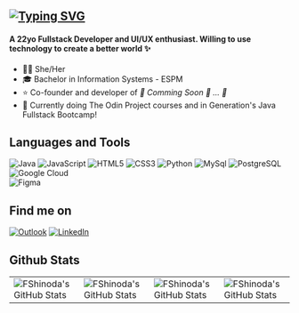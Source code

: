 [![Typing SVG](https://readme-typing-svg.herokuapp.com?font=Fira+Code&weight=700&size=28&duration=2500&pause=5000&color=FF5B50&random=false&width=750&height=44&lines=Greetings!+I'm+Fernanda+Shinoda+%F0%9F%91%8B)](https://git.io/typing-svg)
----
#### A 22yo Fullstack Developer and UI/UX enthusiast. Willing to use technology to create a better world :sparkles:

- :raising_hand_woman: She/Her <br>
- :mortar_board: Bachelor in Information Systems - ESPM <br>
- :star: Co-founder and developer of <i>:construction: Comming Soon :eyes: ... :construction:</i>
- :pushpin: Currently doing The Odin Project courses and in Generation's Java Fullstack Bootcamp!

## Languages and Tools
<!--
![FShinoda's Top Langs](https://github-readme-stats.vercel.app/api/top-langs/?username=FShinoda&layout=compact&title_color=ff1324&text_color=eeeeee&bg_color=111111&border_color=222222&include_all_commits=true&border_radius=0) 
-->

![Java](https://img.shields.io/badge/Java-%23ED8B00.svg?style=flat-square&logo=openjdk&logoColor=white)
![JavaScript](https://img.shields.io/badge/JavaScript-d4bd02?style=flat-square&logo=javascript&logoColor=white)
![HTML5](https://img.shields.io/badge/Html5-%23E34F26.svg?style=flat-square&logo=html5&logoColor=white)
![CSS3](https://img.shields.io/badge/Css3-%231572B6.svg?style=flat-square&logo=css3&logoColor=white)
![Python](https://img.shields.io/badge/Python-14354C?style=flat-square&logo=python&logoColor=white)
![MySql](https://img.shields.io/badge/MySQL-0D9996?style=flat-square&logo=mysql&logoColor=white)
![PostgreSQL](https://img.shields.io/badge/Postgres-%23316192.svg?style=flat-square&logo=postgresql&logoColor=white)
![Google Cloud](https://img.shields.io/badge/Google%20Cloud-%234285F4.svg?style=flat-square&logo=google-cloud&logoColor=white)
<br>
![Figma](https://img.shields.io/badge/Figma-F24E1E?style=flat-square&logo=figma&logoColor=white)


## Find me on
<a href="mailto:fernanda.shinoda@hotmail.com?subject=Message" target="_blank" rel="noopener noreferrer"><img alt="Outlook" src="https://img.shields.io/badge/Microsoft_Outlook-0078D4?style=flat-square&logo=microsoft-outlook&logoColor=white"/></a>
<a href="https://www.linkedin.com/in/fernanda-shinoda/" target="_blank" rel="noopener noreferrer"><img alt="LinkedIn" src="https://img.shields.io/badge/LinkedIn-0A66C2?style=flat-square&logo=linkedin&logoColor=fff"/></a>

## Github Stats
<table align="center" width="100%" height="100%" >
    <tr>
        <td><img style="border: none;" src="https://github-profile-summary-cards.vercel.app/api/cards/stats?username=FShinoda&theme=codeSTACKr" alt="FShinoda's GitHub Stats"/></td>
        <td><img style="border: none;" src="https://github-profile-summary-cards.vercel.app/api/cards/productive-time?username=FShinoda&theme=codeSTACKr&utcOffset=10" alt="FShinoda's GitHub Stats"/>
        <td><img style="border: none;" src="https://github-profile-summary-cards.vercel.app/api/cards/repos-per-language?username=FShinoda&theme=codeSTACKr" alt="FShinoda's GitHub Stats"/></td>
        <td><img style="border: none;" src="https://github-profile-summary-cards.vercel.app/api/cards/most-commit-language?username=FShinoda&theme=codeSTACKr" alt="FShinoda's GitHub Stats"/></td>
    </tr>
</table>
<!--
<table align="center" width="100%" height="100%" >
    <tr>
        <td><img style="border: none;" src="https://github-profile-summary-cards.vercel.app/api/cards/stats?username=FShinoda&theme=kacho_ga" alt="FShinoda's GitHub Stats"/></td>
        <td><img style="border: none;" src="https://github-profile-summary-cards.vercel.app/api/cards/productive-time?username=FShinoda&theme=kacho_ga&utcOffset=10" alt="FShinoda's GitHub Stats"/>
        <td><img style="border: none;" src="https://github-profile-summary-cards.vercel.app/api/cards/repos-per-language?username=FShinoda&theme=kacho_ga" alt="FShinoda's GitHub Stats"/></td>
        <td><img style="border: none;" src="https://github-profile-summary-cards.vercel.app/api/cards/most-commit-language?username=FShinoda&theme=kacho_ga" alt="FShinoda's GitHub Stats"/></td>
    </tr>
</table>
-->
